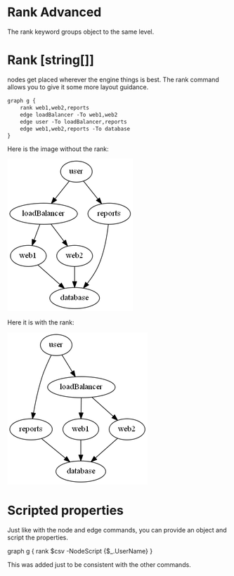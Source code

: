 # Rank Advanced

The rank keyword groups object to the same level.

# Rank [string[]]

nodes get placed wherever the engine things is best. The rank command allows you to give it some more layout guidance.

    graph g {
        rank web1,web2,reports
        edge loadBalancer -To web1,web2
        edge user -To loadBalancer,reports
        edge web1,web2,reports -To database
    }

Here is the image without the rank:

[![Source](images/norank.png)](images/norank.png)

Here it is with the rank:

[![Source](images/withRank.png)](images/withRank.png)

# Scripted properties
Just like with the node and edge commands, you can provide an object and script the properties.

graph g {
    rank $csv -NodeScript {$_.UserName}
}

This was added just to be consistent with the other commands.